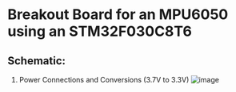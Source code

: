 # Breakout Board for an MPU6050 using an STM32F030C8T6 

## Schematic: 

1) Power Connections and Conversions (3.7V to 3.3V)
  ![image](https://user-images.githubusercontent.com/96893649/147840398-34e40ed9-606a-46ef-bfae-1aa19ab55e57.png)



